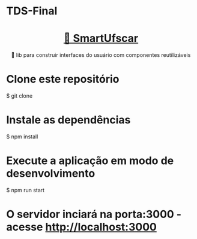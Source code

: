 # TDS-Final

<h1 align="center">
    <a href="http://smart.ufscar.br/">🔗 SmartUfscar</a>
</h1>
<p align="center">🚀 lib para construir interfaces do usuário com componentes reutilizáveis</p>

# Clone este repositório
$ git clone <link repositorio>

# Instale as dependências
$ npm install

# Execute a aplicação em modo de desenvolvimento
$ npm run start

# O servidor inciará na porta:3000 - acesse <http://localhost:3000> 
